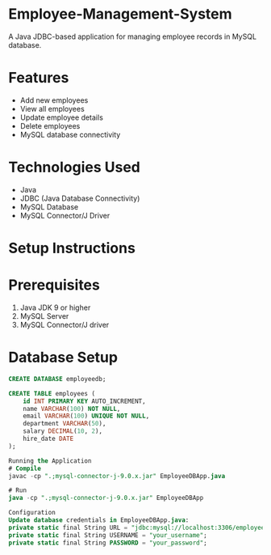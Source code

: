 # Employee-Management-System
A Java JDBC-based application for managing employee records in MySQL database.
# Features
- Add new employees
- View all employees
- Update employee details
- Delete employees
- MySQL database connectivity
# Technologies Used
- Java
- JDBC (Java Database Connectivity)
- MySQL Database
- MySQL Connector/J Driver

 # Setup Instructions

 # Prerequisites
1. Java JDK 9 or higher
2. MySQL Server
3. MySQL Connector/J driver

 # Database Setup
```sql
CREATE DATABASE employeedb;

CREATE TABLE employees (
    id INT PRIMARY KEY AUTO_INCREMENT,
    name VARCHAR(100) NOT NULL,
    email VARCHAR(100) UNIQUE NOT NULL,
    department VARCHAR(50),
    salary DECIMAL(10, 2),
    hire_date DATE
);

Running the Application
# Compile
javac -cp ".;mysql-connector-j-9.0.x.jar" EmployeeDBApp.java

# Run
java -cp ".;mysql-connector-j-9.0.x.jar" EmployeeDBApp

Configuration
Update database credentials in EmployeeDBApp.java:
private static final String URL = "jdbc:mysql://localhost:3306/employeedb";
private static final String USERNAME = "your_username";
private static final String PASSWORD = "your_password";



